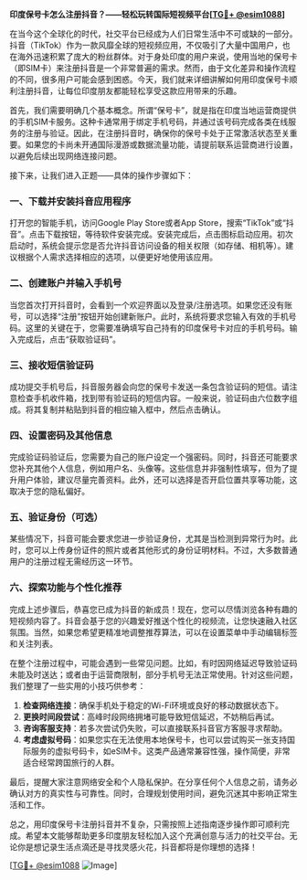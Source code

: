 **印度保号卡怎么注册抖音？——轻松玩转国际短视频平台[[TG💪+ @esim1088](https://t.me/s/esim1088)]**

在当今这个全球化的时代，社交平台已经成为人们日常生活中不可或缺的一部分。抖音（TikTok）作为一款风靡全球的短视频应用，不仅吸引了大量中国用户，也在海外迅速积累了庞大的粉丝群体。对于身处印度的用户来说，使用当地的保号卡（即SIM卡）来注册抖音是一个非常普遍的需求。然而，由于文化差异和操作流程的不同，很多用户可能会感到困惑。今天，我们就来详细讲解如何用印度保号卡顺利注册抖音，让每位印度朋友都能轻松享受这款应用带来的乐趣。

首先，我们需要明确几个基本概念。所谓“保号卡”，就是指在印度当地运营商提供的手机SIM卡服务。这种卡通常用于绑定手机号码，并通过该号码完成各类在线服务的注册与验证。因此，在注册抖音时，确保你的保号卡处于正常激活状态至关重要。如果您的卡尚未开通国际漫游或数据流量功能，请提前联系运营商进行设置，以避免后续出现网络连接问题。

接下来，让我们进入正题——具体的操作步骤如下：

### **一、下载并安装抖音应用程序**
打开您的智能手机，访问Google Play Store或者App Store，搜索“TikTok”或“抖音”。点击下载按钮，等待软件安装完成。安装完成后，点击图标启动应用。初次启动时，系统会提示您是否允许抖音访问设备的相关权限（如存储、相机等）。建议根据个人需求选择相应的选项，以便更好地使用该应用。

### **二、创建账户并输入手机号**
当您首次打开抖音时，会看到一个欢迎界面以及登录/注册选项。如果您还没有账号，可以选择“注册”按钮开始创建新账户。此时，系统将要求您输入有效的手机号码。这里的关键在于，您需要准确填写自己持有的印度保号卡对应的手机号码。输入完成后，点击“获取验证码”。

### **三、接收短信验证码**
成功提交手机号后，抖音服务器会向您的保号卡发送一条包含验证码的短信。请注意检查手机收件箱，找到带有验证码的短信内容。一般来说，验证码由六位数字组成。将其复制并粘贴到抖音的相应输入框中，然后点击确认。

### **四、设置密码及其他信息**
完成验证码验证后，您需要为自己的账户设定一个强密码。同时，抖音还可能要求您补充其他个人信息，例如用户名、头像等。这些信息并非强制性填写，但为了提升用户体验，建议尽量完善资料。此外，还可以选择是否开启位置共享等功能，这取决于您的隐私偏好。

### **五、验证身份（可选）**
某些情况下，抖音可能会要求您进一步验证身份，尤其是当检测到异常行为时。此时，您可以上传身份证件的照片或者其他形式的身份证明材料。不过，大多数普通用户的注册过程无需经历这一环节。

### **六、探索功能与个性化推荐**
完成上述步骤后，恭喜您已成为抖音的新成员！现在，您可以尽情浏览各种有趣的短视频内容了。抖音会基于您的兴趣爱好推送个性化的视频流，让您快速融入社区氛围。当然，如果您希望更精准地调整推荐算法，可以在设置菜单中手动编辑标签和关注列表。

在整个注册过程中，可能会遇到一些常见问题。比如，有时因网络延迟导致验证码未能及时送达；或者由于运营商限制，部分手机号无法正常使用。针对这些问题，我们整理了一些实用的小技巧供参考：

1. **检查网络连接**：确保手机处于稳定的Wi-Fi环境或良好的移动数据状态下。
2. **更换时间段尝试**：高峰时段网络拥堵可能导致短信延迟，不妨稍后再试。
3. **咨询客服支持**：若多次尝试仍失败，可以直接联系抖音官方客服寻求帮助。
4. **考虑虚拟号码**：如果您实在无法使用本地保号卡，也可以尝试购买一张支持国际服务的虚拟号码卡，如eSIM卡。这类产品通常兼容性强，操作简便，非常适合经常跨国旅行的人群。

最后，提醒大家注意网络安全和个人隐私保护。在分享任何个人信息之前，请务必确认对方的真实性与可靠性。同时，合理规划使用时间，避免沉迷其中影响正常生活和工作。

总之，用印度保号卡注册抖音并不复杂，只需按照上述指南逐步操作即可顺利完成。希望本文能够帮助更多印度朋友轻松加入这个充满创意与活力的社交平台。无论你是想记录生活点滴还是寻找灵感火花，抖音都将是你理想的选择！

[[TG💪+ @esim1088](https://t.me/s/esim1088) ![Image](https://i.postimg.cc/4NQfJmqS/Snipaste-2025-05-13-00-14-12.png)]
